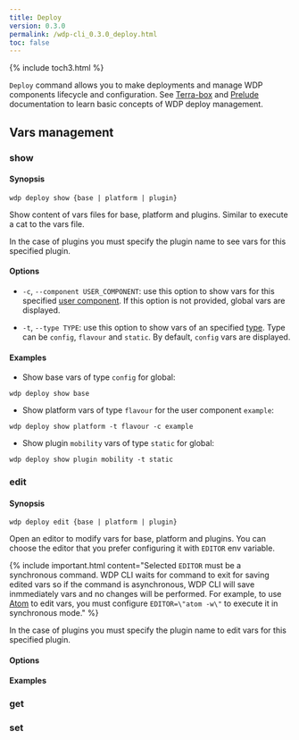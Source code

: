 ```yaml
---
title: Deploy
version: 0.3.0
permalink: /wdp-cli_0.3.0_deploy.html
toc: false
---
```

{% include toch3.html %}


`Deploy` command allows you to make deployments and manage WDP components lifecycle and
configuration. See [Terra-box]() and [Prelude]() documentation to learn basic
concepts of WDP deploy management. 

## Vars management

### show

#### Synopsis
```
wdp deploy show {base | platform | plugin}
```
Show content of vars files for base, platform and plugins. Similar to execute a cat
to the vars file.

In the case of plugins you must specify the plugin name to see vars for this
specified plugin. 

#### Options
- `-c`, `--component USER_COMPONENT`: use this option to show vars for this specified 
[user component](). If this option is not provided, global vars are displayed.

- `-t`, `--type TYPE`: use this option to show vars of an specified [type](). 
Type can be `config`, `flavour` and `static`. By default, `config` vars are displayed. 

#### Examples

- Show base vars of type `config` for global:
```
wdp deploy show base
```
- Show platform vars of type `flavour` for the user component `example`:
```
wdp deploy show platform -t flavour -c example
```
- Show plugin `mobility` vars of type `static` for global:
```
wdp deploy show plugin mobility -t static
```

### edit

#### Synopsis
```
wdp deploy edit {base | platform | plugin}
```
Open an editor to modify vars for base, platform and plugins. You can choose
the editor that you prefer configuring it with `EDITOR` env variable. 

{% include important.html content="Selected `EDITOR` must be a synchronous command. WDP CLI
waits for command to exit for saving edited vars so if the command is asynchronous, WDP CLI
will save inmmediately vars and no changes will be performed. For example, to use 
[Atom](https://atom.io/) to edit vars, you must configure `EDITOR=\"atom -w\"` to 
execute it in synchronous mode." %}

In the case of plugins you must specify the plugin name to edit vars for this specified plugin.

#### Options

#### Examples

### get

### set

##
